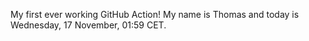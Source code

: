 My first ever working GitHub Action!
My name is Thomas and today is Wednesday, 17 November, 01:59 CET. 
